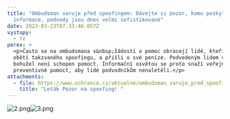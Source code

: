 ```yaml
---
title: "Ombudsman varuje před spoofingem: Dávejte si pozor, komu poskytujete
  informace, podvody jsou dnes velmi sofistikované"
date: 2023-03-23T07:33:46.057Z
vystupy:
  - tz
perex: >
  <p>Často se na ombudsmana s&nbsp;žádostí o pomoc obracejí lidé, kteří se stali
  obětí takzvaného spoofingu, a přišli o své peníze. Podvedeným lidem však už
  bohužel není schopen pomoct. Informační osvětou se proto snaží veřejnosti
  preventivně pomoct, aby lidé podvodníkům nenaletěli.</p>
attachments:
  - file: https://www.ochrance.cz/aktualne/ombudsman_varuje_pred_spoofingem_davejte_si_pozor_komu_poskytujete_informace_podvody_jsou_dnes_velmi_sofistikovane/spoofing_letak.pdf
    title: "Leták Pozor na spoofing! "
---
```

<p><img alt="2.png" src="https://www.ochrance.cz/aktualne/ombudsman_varuje_pred_spoofingem_davejte_si_pozor_komu_poskytujete_informace_podvody_jsou_dnes_velmi_sofistikovane/2.png" /><img alt="3.png" src="https://www.ochrance.cz/aktualne/ombudsman_varuje_pred_spoofingem_davejte_si_pozor_komu_poskytujete_informace_podvody_jsou_dnes_velmi_sofistikovane/3.png" /></p>
